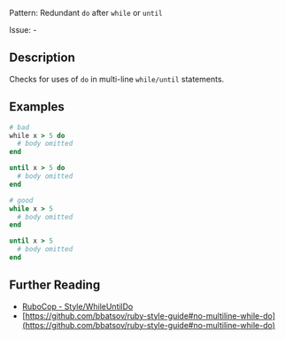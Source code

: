 Pattern: Redundant `do` after `while` or `until`

Issue: -

## Description

Checks for uses of `do` in multi-line `while/until` statements.

## Examples

```ruby
# bad
while x > 5 do
  # body omitted
end

until x > 5 do
  # body omitted
end

# good
while x > 5
  # body omitted
end

until x > 5
  # body omitted
end
```

## Further Reading

* [RuboCop - Style/WhileUntilDo](https://rubocop.readthedocs.io/en/latest/cops_style/#stylewhileuntildo)
* [https://github.com/bbatsov/ruby-style-guide#no-multiline-while-do](https://github.com/bbatsov/ruby-style-guide#no-multiline-while-do)
